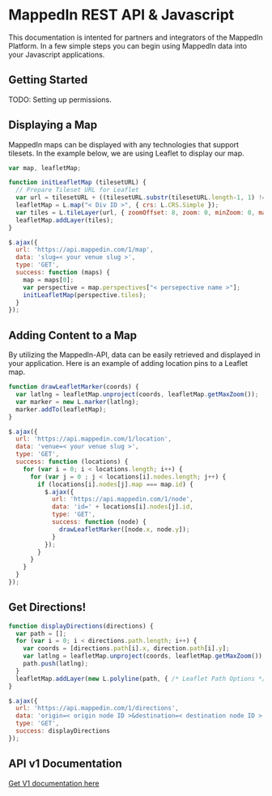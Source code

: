 MappedIn REST API & Javascript
========

This documentation is intented for partners and integrators of the MappedIn Platform. In a few simple steps you can begin using MappedIn data into your Javascript applications. 

## Getting Started

TODO: Setting up permissions. 

## Displaying a Map

MappedIn maps can be displayed with any technologies that support tilesets. In the example below, we are using Leaflet to display our map. 

```javascript
var map, leafletMap;

function initLeafletMap (tilesetURL) {
  // Prepare Tileset URL for Leaflet
  var url = tilesetURL + ((tilesetURL.substr(tilesetURL.length-1, 1) !== '/') ? '/' : '') + "{z}/{x}_{y}.png";
  leafletMap = L.map("< Div ID >", { crs: L.CRS.Simple });
  var tiles = L.tileLayer(url, { zoomOffset: 8, zoom: 0, minZoom: 0, maxZoom: "< tileset's max zoom level >" });
  leafletMap.addLayer(tiles);
}

$.ajax({ 
  url: 'https://api.mappedin.com/1/map', 
  data: 'slug=< your venue slug >', 
  type: 'GET', 
  success: function (maps) {
    map = maps[0];
    var perspective = map.perspectives["< persepective name >"];
    initLeafletMap(perspective.tiles);
  }
});
```

## Adding Content to a Map

By utilizing the MappedIn-API, data can be easily retrieved and displayed in your application. Here is an example of adding location pins to a Leaflet map. 

```javascript
function drawLeafletMarker(coords) {
  var latlng = leafletMap.unproject(coords, leafletMap.getMaxZoom());
  var marker = new L.marker(latlng);  
  marker.addTo(leafletMap);
}

$.ajax({ 
  url: 'https://api.mappedin.com/1/location', 
  data: 'venue=< your venue slug >', 
  type: 'GET', 
  success: function (locations) {
    for (var i = 0; i < locations.length; i++) {
      for (var j = 0 ; j < locations[i].nodes.length; j++) {
        if (locations[i].nodes[j].map === map.id) {
          $.ajax({ 
            url: 'https://api.mappedin.com/1/node', 
            data: 'id=' + locations[i].nodes[j].id, 
            type: 'GET', 
            success: function (node) {
              drawLeafletMarker([node.x, node.y]);
            }
          });
        }
      }
    }
  }
});
```

## Get Directions!

```javascript
function displayDirections(directions) {
  var path = [];
  for (var i = 0; i < directions.path.length; i++) {
    var coords = [directions.path[i].x, direction.path[i].y];
    var latlng = leafletMap.unproject(coords, leafletMap.getMaxZoom());
    path.push(latlng);
  }
  leafletMap.addLayer(new L.polyline(path, { /* Leaflet Path Options */ }));
}

$.ajax({ 
  url: 'https://api.mappedin.com/1/directions', 
  data: 'origin=< origin node ID >&destination=< destination node ID >', 
  type: 'GET', 
  success: displayDirections 
});
```

## API v1 Documentation

[Get V1 documentation here](../../v1.md)















    	   
    	   
